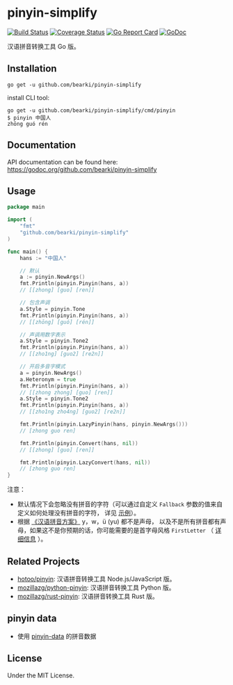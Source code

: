 pinyin-simplify
=========

[![Build Status](https://travis-ci.org/mozillazg/go-pinyin.svg?branch=master)](https://travis-ci.org/mozillazg/go-pinyin)
[![Coverage Status](https://coveralls.io/repos/mozillazg/go-pinyin/badge.svg?branch=master)](https://coveralls.io/r/mozillazg/go-pinyin?branch=master)
[![Go Report Card](https://goreportcard.com/badge/github.com/mozillazg/go-pinyin)](https://goreportcard.com/report/github.com/mozillazg/go-pinyin)
[![GoDoc](https://godoc.org/github.com/mozillazg/go-pinyin?status.svg)](https://godoc.org/github.com/mozillazg/go-pinyin)

汉语拼音转换工具 Go 版。


Installation
------------

```
go get -u github.com/bearki/pinyin-simplify
```

install CLI tool:

```
go get -u github.com/bearki/pinyin-simplify/cmd/pinyin
$ pinyin 中国人
zhōng guó rén
```


Documentation
--------------

API documentation can be found here:
https://godoc.org/github.com/bearki/pinyin-simplify


Usage
------

```go
package main

import (
	"fmt"
	"github.com/bearki/pinyin-simplify"
)

func main() {
	hans := "中国人"

	// 默认
	a := pinyin.NewArgs()
	fmt.Println(pinyin.Pinyin(hans, a))
	// [[zhong] [guo] [ren]]

	// 包含声调
	a.Style = pinyin.Tone
	fmt.Println(pinyin.Pinyin(hans, a))
	// [[zhōng] [guó] [rén]]

	// 声调用数字表示
	a.Style = pinyin.Tone2
	fmt.Println(pinyin.Pinyin(hans, a))
	// [[zho1ng] [guo2] [re2n]]

	// 开启多音字模式
	a = pinyin.NewArgs()
	a.Heteronym = true
	fmt.Println(pinyin.Pinyin(hans, a))
	// [[zhong zhong] [guo] [ren]]
	a.Style = pinyin.Tone2
	fmt.Println(pinyin.Pinyin(hans, a))
	// [[zho1ng zho4ng] [guo2] [re2n]]

	fmt.Println(pinyin.LazyPinyin(hans, pinyin.NewArgs()))
	// [zhong guo ren]

	fmt.Println(pinyin.Convert(hans, nil))
	// [[zhong] [guo] [ren]]

	fmt.Println(pinyin.LazyConvert(hans, nil))
	// [zhong guo ren]
}
```

注意：

* 默认情况下会忽略没有拼音的字符（可以通过自定义 `Fallback` 参数的值来自定义如何处理没有拼音的字符，
  详见 [示例](https://godoc.org/github.com/bearki/pinyin-simplify#example-Pinyin--FallbackCustom1)）。
* 根据 [《汉语拼音方案》](http://www.moe.gov.cn/s78/A19/yxs_left/moe_810/s230/195802/t19580201_186000.html) y，w，ü (yu) 都不是声母，
  以及不是所有拼音都有声母，如果这不是你预期的话，你可能需要的是首字母风格 `FirstLetter`
（ [详细信息](https://github.com/bearki/pinyin-simplify#%E4%B8%BA%E4%BB%80%E4%B9%88%E6%B2%A1%E6%9C%89-y-w-yu-%E5%87%A0%E4%B8%AA%E5%A3%B0%E6%AF%8D) ）。


Related Projects
-----------------

* [hotoo/pinyin](https://github.com/hotoo/pinyin): 汉语拼音转换工具 Node.js/JavaScript 版。
* [mozillazg/python-pinyin](https://github.com/bearki/pinyin-simplify): 汉语拼音转换工具 Python 版。
* [mozillazg/rust-pinyin](https://github.com/mozillazg/rust-pinyin): 汉语拼音转换工具 Rust 版。


pinyin data
-----------------

* 使用 [pinyin-data](https://github.com/mozillazg/pinyin-data) 的拼音数据


License
---------

Under the MIT License.
